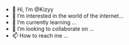 - 👋 Hi, I’m @Kizyy
- 👀 I’m interested in the world of the internet...
- 🌱 I’m currently learning ...
- 💞️ I’m looking to collaborate on ...
- 📫 How to reach me ...

<!---
Kizyy/Kizyy is a ✨ special ✨ repository because its `README.md` (this file) appears on your GitHub profile.
You can click the Preview link to take a look at your changes.
--->
